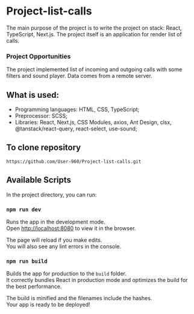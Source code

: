 # Project-list-calls

The main purpose of the project is to write the project on stack: React, TypeScript, Next.js. The project itself is an application for render list of calls.

### Project Opportunities

The project implemented list of incoming and outgoing calls with some filters and sound player. Data comes from a remote server.

## What is used:

- Programming languages: HTML, CSS, TypeScript;
- Preprocessor: SCSS;
- Libraries: React, Next.js, CSS Modules, axios, Ant Design, clsx, @tanstack/react-query, react-select, use-sound;

## To clone repository

```shell
https://github.com/User-960/Project-list-calls.git
```

## Available Scripts

In the project directory, you can run:

### `npm run dev`

Runs the app in the development mode.\
Open [http://localhost:8080](http://localhost:3000) to view it in the browser.

The page will reload if you make edits.\
You will also see any lint errors in the console.

### `npm run build`

Builds the app for production to the `build` folder.\
It correctly bundles React in production mode and optimizes the build for the best performance.

The build is minified and the filenames include the hashes.\
Your app is ready to be deployed!
